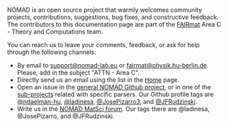 

NOMAD is an open source project that warmly welcomes community projects, contributions, suggestions, bug fixes, and constructive feedback. The contributors to this documentation page are part of the [FAIRmat](https://www.fairmat-nfdi.eu/fairmat) Area C - Theory and Computations team.

You can reach us to leave your comments, feedback, or ask for help through the following channels:

- By email to [support@nomad-lab.eu](mailto:support@nomad-lab.eu) or [fairmat@physik.hu-berlin.de](mailto:fairmat@physik.hu-berlin.de). Please, add in the subject "ATTN - Area C".
- Directly send us an email using the list in the [Home](index.md) page.
- Open an issue in the [general NOMAD Github project](https://github.com/nomad-coe/nomad), or in one of the [sub-projects](https://github.com/nomad-coe/nomad/tree/develop/dependencies/parsers) related with specific parsers. Our Github profile tags are [@ndaelman-hu](https://github.com/ndaelman-hu), [@ladinesa](https://github.com/ladinesa), [@JosePizarro3](https://github.com/JosePizarro3), and [@JFRudzinski](https://github.com/JFRudzinski).
- Write us in the [NOMAD MatSci forum](https://matsci.org/c/nomad/32). Our tags there are @ladinesa, @JosePizarro, and @JFRudzinski. 
